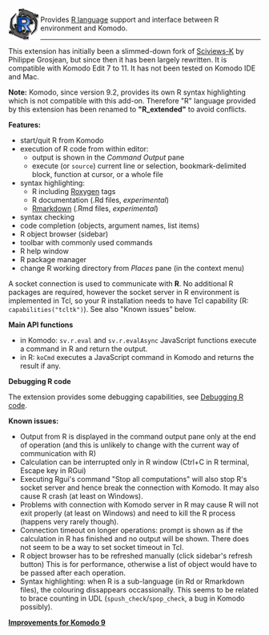 
<img align="left" src="img/logo1.png" alt="KomodoR logo" style="float: left" />

Provides [R language](https://www.r-project.org/) support and interface between 
R environment and Komodo. 

***

This extension has initially been a slimmed-down fork of
[Sciviews-K](http://komodoide.com/packages/addons/sciviews-r/) by 
Philippe Grosjean, but since then it has been largely rewritten. 
It is compatible with Komodo Edit 7 to 11. It has not been tested on Komodo IDE 
and Mac.

**Note:** Komodo, since version 9.2, provides its own R syntax highlighting 
which is not compatible with this add-on. Therefore "R" language provided by 
this extension has been renamed to __"R_extended"__ to avoid conflicts.


**Features:**

* start/quit R from Komodo
* execution of R code from within editor:
  + output is shown in the _Command Output_ pane  
  + execute (or `source`) current line or selection, bookmark-delimited 
    block, function at cursor, or a whole file 
* syntax highlighting:
  + R including [Roxygen](http://roxygen.org/) tags
  + R documentation (.Rd files, *experimental*)
  + [Rmarkdown](https://cran.r-project.org/package=rmarkdown) 
    (.Rmd files, *experimental*) 
* syntax checking
* code completion (objects, argument names, list items)
* R object browser (sidebar)
* toolbar with commonly used commands
* R help window
* R package manager
* change R working directory from _Places_ pane (in the context menu)

A socket connection is used to communicate with **R**. No additional R packages 
are required, however the socket server in R environment is implemented
in Tcl, so your R installation needs to have Tcl capability 
(R: `capabilities("tcltk")`). See also "Known issues" below.


**Main API functions**

*  in Komodo: `sv.r.eval` and `sv.r.evalAsync` JavaScript functions execute a 
   command in R and return the output.
*  in R: `koCmd` executes a JavaScript command in Komodo and returns the result 
   if any.
   
**Debugging R code**

The extension provides some debugging capabilities, see 
[Debugging R code](debugging.md).   

**Known issues:**

* Output from R is displayed in the command output pane only at the end of 
  operation (and this is unlikely to change with the current way of 
  communication with R)
* Calculation can be interrupted only in R window (Ctrl+C in R terminal, Escape 
  key in RGui)
* Executing Rgui's command "Stop all computations" will also stop R's socket 
  server and hence break the connection with Komodo. It may also cause R crash 
  (at least on Windows).
* Problems with connection with Komodo server in R may cause R will not exit 
  properly (at least on Windows) and need to kill the R process (happens very 
  rarely though).
* Connection timeout on longer operations: prompt is shown as if the calculation
  in R has finished and no output will be shown. There does not seem to be a way
  to set socket timeout in Tcl.
* R object browser has to be refreshed manually (click sidebar's refresh button)
  This is for performance, otherwise a list of object would have to be passed 
  after each operation.
* Syntax highlighting: when R is a sub-language (in Rd or Rmarkdown files), the 
  colouring dissappears occassionally. This seems to be related to brace 
  counting in UDL (`spush_check`/`spop_check`, a bug in Komodo possibly).


**[Improvements for Komodo 9](improveKo9.md)**

